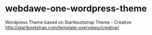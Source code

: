 # webdawe-one-wordpress-theme
Wordpress Theme based on Startbootstrap Theme - Creative
http://startbootstrap.com/template-overviews/creative/


